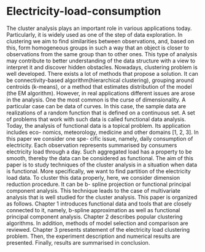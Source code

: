 # Electricity-load-consumption

The cluster analysis plays an important role in various applications today. Particularly, it is widely used as one of the step of data exploration. In clustering we aim to find similarities between observations, and, based on this, form homogeneous groups in such a way that an object is closer to observations from the same group than to other ones. This type of analysis may contribute to better understanding of the data structure with a view to interpret it and discover hidden obstacles.
Nowadays, clustering problem is well developed. There exists a lot of methods that propose a solution. It can be connectivity-based algorithm(hierarchical clustering), grouping around centroids (k-means), or a method that estimates distribution of the model (the EM algorithm). However, in real applications different issues are arose in the analysis. One the most common is the curse of dimensionality. A particular case can be data of curves. In this case, the sample data are realizations of a random function that is defined on a continuous set. A set of problems that work with such data is called functional data analysis.
Today, the analysis of functional data is a topical problem. Its application includes eco- nomics, meteorology, medicine and other domains [1, 2, 3]. In this paper we consider one spe- cific issue, namely, daily consumption of electricity. Each observation represents summarised by consumers electricity load through a day. Such aggregated load has a property to be smooth, thereby the data can be considered as functional.
The aim of this paper is to study techniques of the cluster analysis in a situation when data is functional. More specifically, we want to find partition of the electricity load data. To cluster this data properly, here, we consider dimension reduction procedure. It can be b- spline projection or functional principal component analysis. This technique leads to the case of multivariate analysis that is well studied for the cluster analysis.
This paper is organized as follows. Chapter 1 introduces functional data and tools that are closely connected to it, namely, b-spline approximation as well as functional principal component analysis. Chapter 2 describes popular clustering algorithms. In addition, methods of model selection and comparison are reviewed. Chapter 3 presents statement of the electricity load clustering problem. Then, the experiment description and numerical results are presented. Finally, results are summarised in conclusion.
